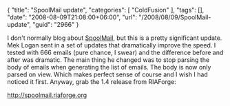 {
	"title": "SpoolMail update",
	"categories": [
		"ColdFusion"
	],
	"tags": [],
	"date": "2008-08-09T21:08:00+06:00",
	"url": "/2008/08/09/SpoolMail-update",
	"guid": "2966"
}

I don't normally blog about <a href="http://spoolmail.riaforge.org">SpoolMail</a>, but this is a pretty significant update. Mek Logan sent in a set of updates that dramatically improve the speed. I tested with 666 emails (pure chance, I swear) and the difference before and after was dramatic. The main thing he changed was to stop parsing the body of emails when generating the list of emails. The body is now only parsed on view. Which makes perfect sense of course and I wish I had noticed it first. Anyway, grab the 1.4 release from RIAForge:

<a href="http://spoolmail.riaforge.org">http://spoolmail.riaforge.org</a>